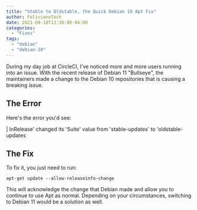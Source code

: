 ```yaml
---
title: "Stable to Oldstable, the Quick Debian 10 Apt Fix"
author: FelicianoTech
date: 2021-08-18T13:30:00-04:00
categories:
  - "Fixes"
tags:
  - "debian"
  - "debian-10"
---
```


During my day job at CircleCI, I've noticed more and more users running into an issue.
With the recent release of Debian 11 "Bullseye", the maintainers made a change to the Debian 10 repositories that is causing a breaking issue.

## The Error

Here's the error you'd see:

| InRelease' changed its 'Suite' value from 'stable-updates' to 'oldstable-updates

## The Fix

To fix it, you just need to run:

`apt-get update --allow-releaseinfo-change`

This will acknowledge the change that Debian made and allow you to continue to use Apt as normal.
Depending on your circumstances, switching to Debian 11 would be a solution as well.
